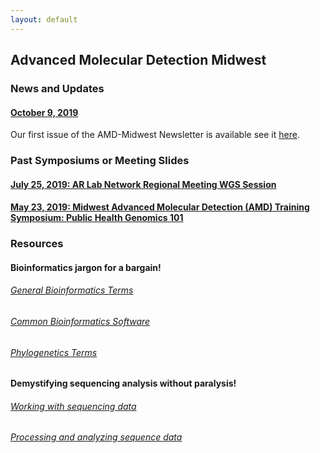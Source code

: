 ```yaml
---
layout: default
---
```


## Advanced Molecular Detection Midwest


### News and Updates
#### [October 9, 2019](#news-and-updates)
Our first issue of the AMD-Midwest Newsletter is available see it [here](https://staph-b.github.io/midwest-region/newsletters/2019-10_newsletter.pdf).

### Past Symposiums or Meeting Slides
#### [July 25, 2019: AR Lab Network Regional Meeting WGS Session](https://staph-b.github.io/midwest-region/190725_arln_meeting.html)
#### [May 23, 2019: Midwest Advanced Molecular Detection (AMD) Training Symposium: Public Health Genomics 101](https://staph-b.github.io/midwest-region/190523_AMD_symposium.html)

### Resources

#### Bioinformatics jargon for a bargain!
###### [General Bioinformatics Terms](https://staph-b.github.io/midwest-region/bioinformatics_terms.html)
###### [Common Bioinformatics Software](https://staph-b.github.io/midwest-region/common_progs.html)
###### [Phylogenetics Terms](https://staph-b.github.io/midwest-region/phylo.html)

#### Demystifying sequencing analysis without paralysis!
###### [Working with sequencing data](https://staph-b.github.io/midwest-region/data.html)
###### [Processing and analyzing sequence data](https://staph-b.github.io/midwest-region/analysis.html)
